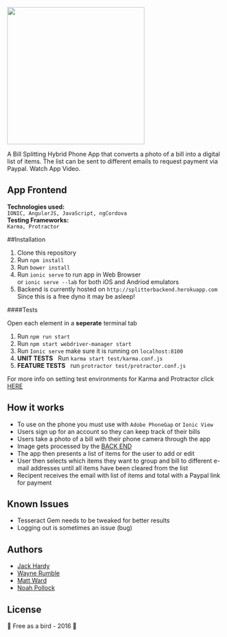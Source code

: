 
<img src="http://i.imgur.com/nG93ITp.jpg" width="320">

A Bill Splitting Hybrid Phone App that converts a photo of a bill into a digital list of items. The list can be sent to different emails to request payment via Paypal. <a style="text-decoration:none" href="https://vimeo.com/knowerlittle/billsplitter">Watch App Video</a>.
## App Frontend
**Technologies used:**
<br>
`IONIC, AngularJS, JavaScript, ngCordova`
<br>
**Testing Frameworks:**
<br>
`Karma, Protractor`


##Installation

1. Clone this repository
2. Run `npm install`
3. Run `bower install`
4. Run `ionic serve` to run app in Web Browser
<br> or `ionic serve --lab` for both iOS and Andriod emulators
5. Backend is currently hosted on `http://splitterbackend.herokuapp.com`
   <br> Since this is a free dyno it may be asleep! 

####Tests 

Open each element in a **seperate** terminal tab

1. Run `npm run start`
2. Run `npm start webdriver-manager start`
3. Run `Ionic serve` make sure it is running on `localhost:8100`
4. **UNIT TESTS** &nbsp; Run `karma start test/karma.conf.js`
5. **FEATURE TESTS** &nbsp; run  `protractor test/protractor.conf.js`

For more info on setting test environments for Karma and Protractor click [HERE](https://github.com/knowerlittle/setting_up_angular_notes)

## How it works
- To use on the phone you must use with `Adobe PhoneGap` or `Ionic View` 
- Users sign up for an account so they can keep track of their bills
- Users take a photo of a bill with their phone camera through the app
- Image gets processed by the [BACK END](http://github.com/knowerlittle/splitter-backend)
- The app then presents a list of items for the user to add or edit
- User then selects which items they want to group and bill to different e-mail addresses until all items have been cleared from the list
- Recipent receives the email with list of items and total with a Paypal link for payment

## Known Issues
- Tesseract Gem needs to be tweaked for better results
- Logging out is sometimes an issue (bug)


## Authors
- [Jack Hardy](https://github.com/jackhardy1)
- [Wayne Rumble](https://github.com/wrumble)
- [Matt Ward](https://github.com/iammatthewward)
- [Noah Pollock](https://github.com/knowerlittle)

License
-------
:hatching_chick: Free as a bird - 2016 :hatched_chick:
